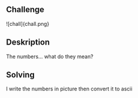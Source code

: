 ## Challenge

![chall]{chall.png}


## Deskription
The numbers... what do they mean?


## Solving
I write the numbers in picture then convert it to ascii 
